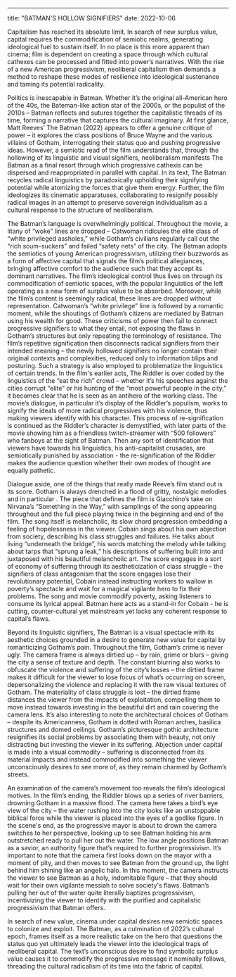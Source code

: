 ---
title: "BATMAN'S HOLLOW SIGNIFIERS"
date: 2022-10-06

  Capitalism has reached its absolute limit. In search of new surplus value, capital requires the commodification of semiotic realms, generating ideological fuel to sustain itself. In no place is this more apparent than cinema; film is dependent on creating a space through which cultural cathexes can be processed and fitted into power’s narratives. With the rise of a new American progressivism, neoliberal capitalism then demands a method to reshape these modes of resilience into ideological sustenance and taming its potential radicality.  
  
  Politics is inescapable in Batman. Whether it’s the original all-American hero of the 40s, the Bateman-like action star of the 2000s, or the populist of the 2010s – Batman reflects and sutures together the capitalistic threads of its time, forming a narrative that captures the cultural imaginary. At first glance, Matt Reeves’ The Batman (2022) appears to offer a genuine critique of power – it explores the class positions of Bruce Wayne and the various villains of Gotham, interrogating their status quo and pushing progressive ideas. However, a semiotic read of the film understands that, through the hollowing of its linguistic and visual signifiers, neoliberalism manifests The Batman as a final resort through which progressive cathexis can be dispersed and reappropriated in parallel with capital. In its text, The Batman recycles radical linguistics by paradoxically upholding their signifying potential while atomizing the forces that give them energy. Further, the film ideologizes its cinematic apparatuses, collaborating to resignify possibly radical images in an attempt to preserve sovereign individualism as a cultural response to the structure of neoliberalism.  
  
  The Batman’s language is overwhelmingly political. Throughout the movie, a litany of “woke” lines are dropped – Catwoman ridicules the elite class of “white privileged assholes,” while Gotham’s civilians regularly call out the “rich scum-suckers” and failed “safety nets” of the city. The Batman adopts the semiotics of young American progressivism, utilizing their buzzwords as a form of affective capital that signals the film’s political allegiances, bringing affective comfort to the audience such that they accept its dominant narratives. The film’s ideological control thus lives on through its commodification of semiotic spaces, with the popular linguistics of the left operating as a new form of surplus value to be absorbed. Moreover, while the film’s content is seemingly radical, these lines are dropped without representation. Catwoman’s “white privilege” line is followed by a romantic moment, while the shoutings of Gotham’s citizens are mediated by Batman using his wealth for good. These criticisms of power then fail to connect progressive signifiers to what they entail, not exposing the flaws in Gotham’s structures but only repeating the terminology of resistance. The film’s repetitive signification then disconnects radical signifiers from their intended meaning – the newly hollowed signifiers no longer contain their original contexts and complexities, reduced only to information blips and posturing. Such a strategy is also employed to problematize the linguistics of certain trends. In the film's earlier acts, The Riddler is over coded by the linguistics of the “eat the rich” crowd – whether it’s his speeches against the cities corrupt “elite” or his hunting of the “most powerful people in the city,” it becomes clear that he is seen as an antihero of the working class. The movie’s dialogue, in particular it’s display of the Riddler’s populism, works to signify the ideals of more radical progressives with his violence, thus making viewers identify with his character. This process of re-signification is continued as the Riddler’s character is demystified, with later parts of the movie showing him as a friendless twitch-streamer with “500 followers” who fanboys at the sight of Batman. Then any sort of identification that viewers have towards his linguistics, his anti-capitalist crusades, are semiotically punished by association - the re-signification of the Riddler makes the audience question whether their own modes of thought are equally pathetic.  
  
  Dialogue aside, one of the things that really made Reeve’s film stand out is its score. Gotham is always drenched in a flood of gritty, nostalgic melodies and in particular  . The piece that defines the film is Giacchino’s take on Nirvana’s “Something in the Way,” with samplings of the song appearing throughout and the full piece playing twice in the beginning and end of the film. The song itself is melancholic, its slow chord progression embedding a feeling of hopelessness in the viewer. Cobain sings about his own abjection from society, describing his class struggles and failures. He talks about living “underneath the bridge”,  his words matching the melody while talking about tarps that “sprung a leak,” his descriptions of suffering built into and juxtaposed with his beautiful melancholic art. The score engages in a sort of economy of suffering through its aestheticization of class struggle – the signifiers of class antagonism that the score engages lose their revolutionary potential, Cobain instead instructing workers to wallow in poverty’s spectacle and wait for a magical vigilante hero to fix their problems. The song and movie commodify poverty, asking listeners to consume its lyrical appeal. Batman here acts as a stand-in for Cobain - he is cutting, counter-cultural yet mainstream yet lacks any coherent response to capital’s flaws.  
  
  Beyond its linguistic signifiers, The Batman is a visual spectacle with its aesthetic choices grounded in a desire to generate new value for capital by romanticizing Gotham’s pain. Throughout the film, Gotham’s crime is never ugly. The camera frame is always dirtied up – by rain, grime or blurs – giving the city a sense of texture and depth. The constant blurring also works to obfuscate the violence and suffering of the city’s losses – the dirtied frame makes it difficult for the viewer to lose focus of what’s occurring on screen, depersonalizing the violence and replacing it with the raw visual textures of Gotham. The materiality of class struggle is lost – the dirtied frame distances the viewer from the impacts of exploitation, compelling them to move instead towards investing in the beautiful dirt and rain covering the camera lens. It’s also interesting to note the architectural choices of Gotham – despite its Americanness, Gotham is dotted with Roman arches, basilica structures and domed ceilings. Gotham’s picturesque gothic architecture resignifies its social problems by associating them with beauty, not only distracting but investing the viewer in its suffering. Abjection under capital is made into a visual commodity – suffering is disconnected from its material impacts and instead commodified into something the viewer unconsciously desires to see more of, as they remain charmed by Gotham’s streets.  
  
  An examination of the camera’s movement too reveals the film’s ideological motives. In the film’s ending, the Riddler blows up a series of river barriers, drowning Gotham in a massive flood. The camera here takes a bird’s eye view of the city – the water rushing into the city looks like an unstoppable biblical force while the viewer is placed into the eyes of a godlike figure. In the scene's end, as the progressive mayor is about to drown the camera switches to her perspective, looking up to see Batman holding his arm outstretched ready to pull her out the water. The low angle positions Batman as a savior, an authority figure that’s required to further progressivism. It’s important to note that the camera first looks down on the mayor with a moment of pity, and then moves to see Batman from the ground up, the light behind him shining like an angelic halo. In this moment, the camera instructs the viewer to see Batman as a holy, indomitable figure – that they should wait for their own vigilante messiah to solve society's flaws. Batman’s pulling her out of the water quite literally baptizes progressivism, incentivizing the viewer to identify with the purified and capitalistic progressivism that Batman offers.  
  
  In search of new value, cinema under capital desires new semiotic spaces to colonize and exploit. The Batman, as a culmination of 2022’s cultural epoch, frames itself as a more realistic take on the hero that questions the status quo yet ultimately leads the viewer into the ideological traps of neoliberal capital. The text’s unconscious desire to find symbolic surplus value causes it to commodify the progressive message it nominally follows, threading the cultural radicalism of its time into the fabric of capital.

